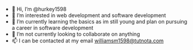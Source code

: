 - 👋 Hi, I’m @hurkey1598
- 👀 I’m interested in web development and software development 
- 🌱 I’m currently learning the basics as im still young and plan on pursuing a career in software development 
- 💞️ I’m not currently looking to collaborate on anything
- 📫 I can be contacted at my email williamsm1598@tutnota.com

<!---
hurkey1598/hurkey1598 is a ✨ special ✨ repository because its `README.md` (this file) appears on your GitHub profile.
You can click the Preview link to take a look at your changes.
--->
